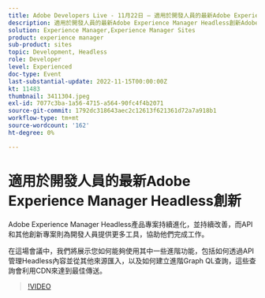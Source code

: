 ```yaml
---
title: Adobe Developers Live - 11月22日 — 適用於開發人員的最新Adobe Experience Manager Headless創新
description: 適用於開發人員的最新Adobe Experience Manager Headless創新Adobe Experience Manager Headless產品方案持續進化，並隨著提供開發人員更多工具完成任務的API和其他創新而變得更臻完美。在這場會議中，我們將展示您如何運用部分這些進階功能，包括如何透過API管理及其他來源匯入的Headless內容，以及如何建立運用CDN的最佳化傳送的進階Graph QL查詢。
solution: Experience Manager,Experience Manager Sites
product: experience manager
sub-product: sites
topic: Development, Headless
role: Developer
level: Experienced
doc-type: Event
last-substantial-update: 2022-11-15T00:00:00Z
kt: 11483
thumbnail: 3411304.jpeg
exl-id: 7077c3ba-1a56-4715-a564-90fc4f4b2071
source-git-commit: 1792dc318643aec2c12613f621361d72a7a918b1
workflow-type: tm+mt
source-wordcount: '162'
ht-degree: 0%

---
```


# 適用於開發人員的最新Adobe Experience Manager Headless創新

Adobe Experience Manager Headless產品專案持續進化，並持續改善，而API和其他創新專案則為開發人員提供更多工具，協助他們完成工作。

在這場會議中，我們將展示您如何能夠使用其中一些進階功能，包括如何透過API管理Headless內容並從其他來源匯入，以及如何建立進階Graph QL查詢，這些查詢會利用CDN來達到最佳傳送。

>[!VIDEO](https://video.tv.adobe.com/v/3411304/?quality=12&learn=on)
